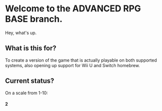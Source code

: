 # Welcome to the ADVANCED RPG BASE branch.
Hey, what's up.

## What is this for?
To create a version of the game that is actually playable on both supported systems, also opening up support for Wii U and Switch homebrew.

## Current status?
On a scale from 1-10:
#### 2
